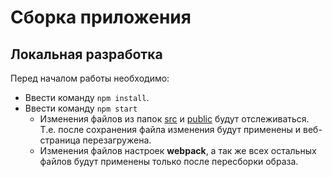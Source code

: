 # Сборка приложения

## Локальная разработка

Перед началом работы необходимо:
- Ввести команду `npm install`.
- Ввести команду `npm start`
    - Изменения файлов из папок [src](src) и [public](public) будут отслеживаться. Т.е. после сохранения файла изменения будут применены и веб-страница перезагружена.
    - Изменения файлов настроек **webpack**, а так же всех остальных файлов будут применены только после пересборки образа.
